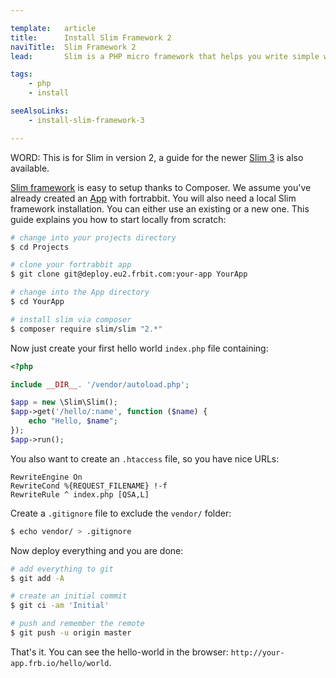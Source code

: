 ```yaml
---

template:   article
title:      Install Slim Framework 2
naviTitle:  Slim Framework 2
lead:       Slim is a PHP micro framework that helps you write simple web applications and APIs quickly. Learn how to install and tune Slim v2 on fortrabbit.

tags:
    - php
    - install

seeAlsoLinks:
    - install-slim-framework-3

---
```


WORD: This is for Slim in version 2, a guide for the newer [Slim 3](install-slim-3) is also available.

[Slim framework](http://www.slimframework.com/) is easy to setup thanks to Composer. We assume you've already created an [App](app) with fortrabbit. You will also need a local Slim framework installation. You can either use an existing or a new one. This guide explains you how to start locally from scratch:

```bash
# change into your projects directory
$ cd Projects

# clone your fortrabbit app
$ git clone git@deploy.eu2.frbit.com:your-app YourApp

# change into the App directory
$ cd YourApp

# install slim via composer
$ composer require slim/slim "2.*"
```

Now just create your first hello world `index.php` file containing:

```php
<?php

include __DIR__. '/vendor/autoload.php';

$app = new \Slim\Slim();
$app->get('/hello/:name', function ($name) {
    echo "Hello, $name";
});
$app->run();
```

You also want to create an `.htaccess` file, so you have nice URLs:

```
RewriteEngine On
RewriteCond %{REQUEST_FILENAME} !-f
RewriteRule ^ index.php [QSA,L]
```

Create a `.gitignore` file to exclude the `vendor/` folder:

```bash
$ echo vendor/ > .gitignore
```

Now deploy everything and you are done:

```bash
# add everything to git
$ git add -A

# create an initial commit
$ git ci -am 'Initial'

# push and remember the remote
$ git push -u origin master
```

That's it. You can see the hello-world in the browser: `http://your-app.frb.io/hello/world`.
